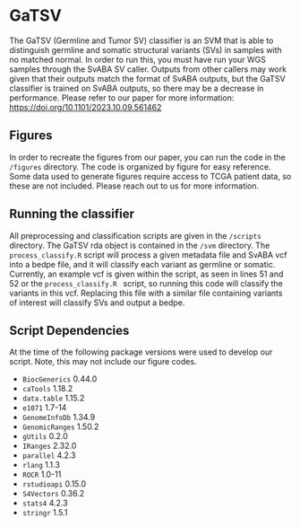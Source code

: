# GaTSV
The GaTSV (Germline and Tumor SV) classifier is an SVM that is able to distinguish germline and somatic structural variants (SVs) in samples with no matched normal. In order to run this, you must have run your WGS samples through the SvABA SV caller. Outputs from other callers may work given that their outputs match the format of SvABA outputs, but the GaTSV classifier is trained on SvABA outputs, so there may be a decrease in performance. Please refer to our paper for more information: https://doi.org/10.1101/2023.10.09.561462

## Figures
In order to recreate the figures from our paper, you can run the code in the `/figures` directory. The code is organized by figure for easy reference. Some data used to generate figures require access to TCGA patient data, so these are not included. Please reach out to us for more information.

## Running the classifier
All preprocessing and classification scripts are given in the `/scripts` directory. The GaTSV rda object is contained in the `/svm` directory. The `process_classify.R` script will process a given metadata file and SvABA vcf into a bedpe file, and it will classify each variant as germline or somatic. Currently, an example vcf is given within the script, as seen in lines 51 and 52 or the `process_classify.R ` script, so running this code will classify the variants in this vcf. Replacing this file with a similar file containing variants of interest will classify SVs and output a bedpe. 

## Script Dependencies
At the time of the following package versions were used to develop our script. Note, this may not include our figure codes. 

- `BiocGenerics` 0.44.0
- `caTools` 1.18.2 
- `data.table` 1.15.2
- `e1071` 1.7-14
- `GenomeInfoDb` 1.34.9
- `GenomicRanges` 1.50.2
- `gUtils` 0.2.0
- `IRanges` 2.32.0
- `parallel` 4.2.3
- `rlang` 1.1.3
- `ROCR` 1.0-11
- `rstudioapi` 0.15.0
- `S4Vectors` 0.36.2
- `stats4` 4.2.3
- `stringr` 1.5.1

